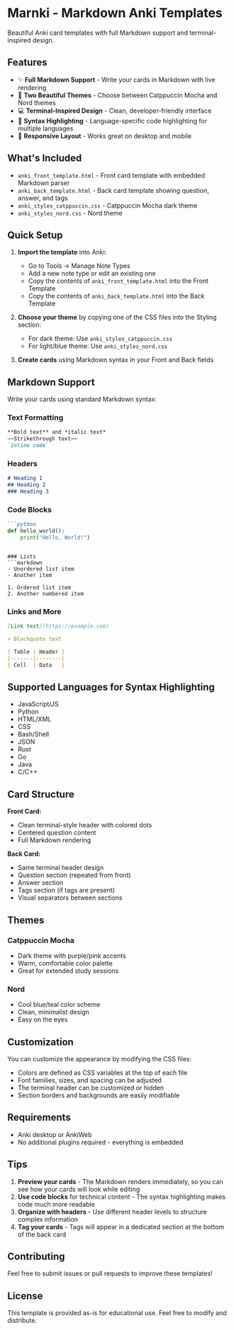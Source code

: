 # Marnki - Markdown Anki Templates

Beautiful Anki card templates with full Markdown support and terminal-inspired design.

## Features

- ✨ **Full Markdown Support** - Write your cards in Markdown with live rendering
- 🎨 **Two Beautiful Themes** - Choose between Catppuccin Mocha and Nord themes
- 💻 **Terminal-Inspired Design** - Clean, developer-friendly interface
- 🔧 **Syntax Highlighting** - Language-specific code highlighting for multiple languages
- 📱 **Responsive Layout** - Works great on desktop and mobile

## What's Included

- `anki_front_template.html` - Front card template with embedded Markdown parser
- `anki_back_template.html` - Back card template showing question, answer, and tags
- `anki_styles_catppuccin.css` - Catppuccin Mocha dark theme
- `anki_styles_nord.css` - Nord theme

## Quick Setup

1. **Import the template** into Anki:
   - Go to Tools → Manage Note Types
   - Add a new note type or edit an existing one
   - Copy the contents of `anki_front_template.html` into the Front Template
   - Copy the contents of `anki_back_template.html` into the Back Template

2. **Choose your theme** by copying one of the CSS files into the Styling section:
   - For dark theme: Use `anki_styles_catppuccin.css`
   - For light/blue theme: Use `anki_styles_nord.css`

3. **Create cards** using Markdown syntax in your Front and Back fields

## Markdown Support

Write your cards using standard Markdown syntax:

### Text Formatting
```markdown
**Bold text** and *italic text*
~~Strikethrough text~~
`inline code`
```

### Headers
```markdown
# Heading 1
## Heading 2  
### Heading 3
```

### Code Blocks
```markdown
```python
def hello_world():
    print("Hello, World!")
```
```

### Lists
```markdown
- Unordered list item
- Another item

1. Ordered list item
2. Another numbered item
```

### Links and More
```markdown
[Link text](https://example.com)

> Blockquote text

| Table | Header |
|-------|--------|
| Cell  | Data   |
```

## Supported Languages for Syntax Highlighting

- JavaScript/JS
- Python
- HTML/XML
- CSS
- Bash/Shell
- JSON
- Rust
- Go
- Java
- C/C++

## Card Structure

**Front Card:**
- Clean terminal-style header with colored dots
- Centered question content
- Full Markdown rendering

**Back Card:**
- Same terminal header design
- Question section (repeated from front)
- Answer section
- Tags section (if tags are present)
- Visual separators between sections

## Themes

### Catppuccin Mocha
- Dark theme with purple/pink accents
- Warm, comfortable color palette
- Great for extended study sessions

### Nord
- Cool blue/teal color scheme
- Clean, minimalist design
- Easy on the eyes

## Customization

You can customize the appearance by modifying the CSS files:

- Colors are defined as CSS variables at the top of each file
- Font families, sizes, and spacing can be adjusted
- The terminal header can be customized or hidden
- Section borders and backgrounds are easily modifiable

## Requirements

- Anki desktop or AnkiWeb
- No additional plugins required - everything is embedded

## Tips

1. **Preview your cards** - The Markdown renders immediately, so you can see how your cards will look while editing
2. **Use code blocks** for technical content - The syntax highlighting makes code much more readable
3. **Organize with headers** - Use different header levels to structure complex information
4. **Tag your cards** - Tags will appear in a dedicated section at the bottom of the back card

## Contributing

Feel free to submit issues or pull requests to improve these templates!

## License

This template is provided as-is for educational use. Feel free to modify and distribute.